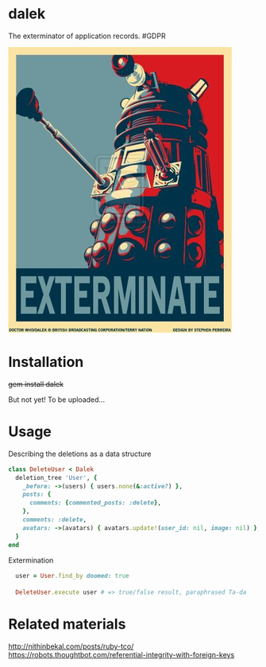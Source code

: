# dalek
The exterminator of application records. #GDPR

![The price](dalek.jpg)

# Installation

~~gem install dalek~~

But not yet! To be uploaded...

# Usage

Describing the deletions as a data structure
```ruby
class DeleteUser < Dalek
  deletion_tree 'User', {
    _before: ->(users) { users.none(&:active?) },
    posts: {
      comments: {commented_posts: :delete},
    },
    comments: :delete,
    avatars: ->(avatars) { avatars.update!(user_id: nil, image: nil) },
  }
end
```

Extermination
```ruby
  user = User.find_by doomed: true

  DeleteUser.execute user # => true/false result, paraphrased Ta-da
```


# Related materials
http://nithinbekal.com/posts/ruby-tco/
https://robots.thoughtbot.com/referential-integrity-with-foreign-keys

